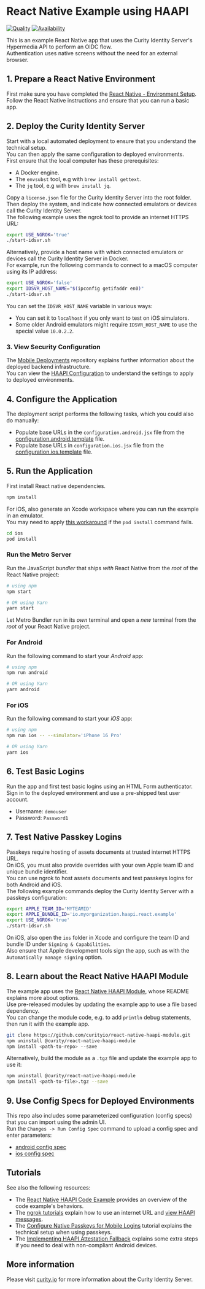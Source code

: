 # React Native Example using HAAPI

[![Quality](https://img.shields.io/badge/quality-demo-red)](https://curity.io/resources/code-examples/status/)
[![Availability](https://img.shields.io/badge/availability-source-blue)](https://curity.io/resources/code-examples/status/)

This is an example React Native app that uses the Curity Identity Server's Hypermedia API to perform an OIDC flow.\
Authentication uses native screens without the need for an external browser.

## 1. Prepare a React Native Environment

First make sure you have completed the [React Native - Environment Setup](https://reactnative.dev/docs/environment-setup).\
Follow the React Native instructions and ensure that you can run a basic app.

## 2. Deploy the Curity Identity Server

Start with a local automated deployment to ensure that you understand the technical setup.\
You can then apply the same configuration to deployed environments.\
First ensure that the local computer has these prerequisites:

- A Docker engine.
- The `envsubst` tool, e.g with `brew install gettext`.
- The `jq` tool, e.g with `brew install jq`.

Copy a `license.json` file for the Curity Identity Server into the root folder.\
Then deploy the system, and indicate how connected emulators or devices call the Curity Identity Server.\
The following example uses the ngrok tool to provide an internet HTTPS URL:

```bash
export USE_NGROK='true'
./start-idsvr.sh
```

Alternatively, provide a host name with which connected emulators or devices call the Curity Identity Server in Docker.\
For example, run the following commands to connect to a macOS computer using its IP address:

```bash
export USE_NGROK='false'
export IDSVR_HOST_NAME="$(ipconfig getifaddr en0)"
./start-idsvr.sh
```

You can set the `IDSVR_HOST_NAME` variable in various ways:

- You can set it to `localhost` if you only want to test on iOS simulators.
- Some older Android emulators might require `IDSVR_HOST_NAME` to use the special value `10.0.2.2`.

### 3. View Security Configuration

The [Mobile Deployments](https://github.com/curityio/mobile-deployments) repository explains further information about the deployed backend infrastructure.\
You can view the [HAAPI Configuration](config/docker-template.xml) to understand the settings to apply to deployed environments.

## 4. Configure the Application

The deployment script performs the following tasks, which you could also do manually:

- Populate base URLs in the `configuration.android.jsx` file from the [configuration.android.template](configuration.android.template) file.
- Populate base URLs in `configuration.ios.jsx` file from the [configuration.ios.template](configuration.ios.template) file.

## 5. Run the Application

First install React native dependencies.

```bash
npm install
```

For iOS, also generate an Xcode workspace where you can run the example in an emulator.\
You may need to apply [this workaround](https://github.com/facebook/react-native/issues/42109#issuecomment-1880663873) if the `pod install` command fails.

```bash
cd ios
pod install
```

### Run the Metro Server

Run the JavaScript _bundler_ that ships _with_ React Native from the _root_ of the React Native project:

```bash
# using npm
npm start

# OR using Yarn
yarn start
```

Let Metro Bundler run in its _own_ terminal and open a _new_ terminal from the _root_ of your React Native project.

### For Android

Run the following command to start your _Android_ app:

```bash
# using npm
npm run android

# OR using Yarn
yarn android
```


### For iOS

Run the following command to start your _iOS_ app:

```bash
# using npm
npm run ios -- --simulator='iPhone 16 Pro'

# OR using Yarn
yarn ios
```

## 6. Test Basic Logins

Run the app and first test basic logins using an HTML Form authenticator.\
Sign in to the deployed environment and use a pre-shipped test user account.

- Username: `demouser`
- Password: `Password1`

## 7. Test Native Passkey Logins

Passkeys require hosting of assets documents at trusted internet HTTPS URL.\
On iOS, you must also provide overrides with your own Apple team ID and unique bundle identifier.\
You can use ngrok to host assets documents and test passkeys logins for both Android and iOS.\
The following example commands deploy the Curity Identity Server with a passkeys configuration:

```bash
export APPLE_TEAM_ID='MYTEAMID'
export APPLE_BUNDLE_ID='io.myorganization.haapi.react.example'
export USE_NGROK='true'
./start-idsvr.sh
```

On iOS, also open the `ios` folder in Xcode and configure the team ID and bundle ID under `Signing & Capabilities`.\
Also ensure that Apple development tools sign the app, such as with the `Automatically manage signing` option.

## 8. Learn about the React Native HAAPI Module

The example app uses the [React Native HAAPI Module](https://github.com/curityio/react-native-haapi-module), whose README explains more about options.\
Use pre-released modules by updating the example app to use a file based dependency.\
You can change the module code, e.g. to add `println` debug statements, then run it with the example app.

```bash
git clone https://github.com/curityio/react-native-haapi-module.git
npm uninstall @curity/react-native-haapi-module
npm install <path-to-repo> --save
```

Alternatively, build the module as a `.tgz` file and update the example app to use it:

```bash
npm uninstall @curity/react-native-haapi-module
npm install <path-to-file>.tgz --save
```

## 9. Use Config Specs for Deployed Environments

This repo also includes some parameterized configuration (config specs) that you can import using the admin UI.\
Run the `Changes -> Run Config Spec` command to upload a config spec and enter parameters:

- [android config spec](config/setup-android-no-attestation-validation.xml) 
- [ios config spec](config/setup-ios-no-attestation-validation.xml)

## Tutorials

See also the following resources:

- The [React Native HAAPI Code Example](https://curity.io/resources/learn/react-native-haapi/) provides an overview of the code example's behaviors.
- The [ngrok tutorials](https://curity.io/resources/learn/mobile-setup-ngrok/) explain how to use an internet URL and [view HAAPI messages](https://curity.io/resources/learn/expose-local-curity-ngrok/#ngrok-inspection-and-status).
- The [Configure Native Passkeys for Mobile Logins](https://curity.io/resources/learn/mobile-logins-using-native-passkeys/) tutorial explains the technical setup when using passkeys.
- The [Implementing HAAPI Attestation Fallback](https://curity.io/resources/learn/implementing-haapi-fallback/) explains some extra steps if you need to deal with non-compliant Android devices.

## More information

Please visit [curity.io](https://curity.io/) for more information about the Curity Identity Server.

